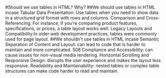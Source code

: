 #Should we use tables in HTML? Why?
##We should use tables in HTML incase
Tabular Data Presentation: Use tables when you need to show data in a structured grid format with rows and columns.
Comparison and Cross-Referencing: For instance, if you’re comparing product features, specifications, or prices, a table layout works well.
Legacy Layouts and Compatibility:In older web development practices, tables were commonly used for page layout.
##We shouldn't use tables in HTML incase
Semantic Separation of Content and Layout: can lead to code that is harder to maintain and more complicated.
508 Compliance and Accessibility: can cause issues for non-visual media rendering.
Horizontal Scrolling and Responsive Design: disrupts the user experience and makes the layout less responsive.
Readability and Maintainability: nested tables or complex table structures can make code harder to read and maintain.
